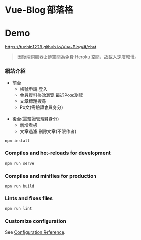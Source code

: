 # Vue-Blog 部落格

# Demo

https://tuchin1228.github.io/Vue-Blog/#/chat

> 因後端伺服器上傳空間為免費 Heroku 空間，故載入速度較慢。

### 網站介紹

* 前台
  * 帳號申請.登入
  * 會員資料修改瀏覽.最近Po文瀏覽
  * 文章標題搜尋
  * Po文(需驗證會員身分)
  <br/>
* 後台(需驗證管理員身分)
  * 新增看板
  * 文章過濾.刪除文章(不限作者)
```
npm install
```

### Compiles and hot-reloads for development

```
npm run serve
```

### Compiles and minifies for production

```
npm run build
```

### Lints and fixes files

```
npm run lint
```

### Customize configuration

See [Configuration Reference](https://cli.vuejs.org/config/).
